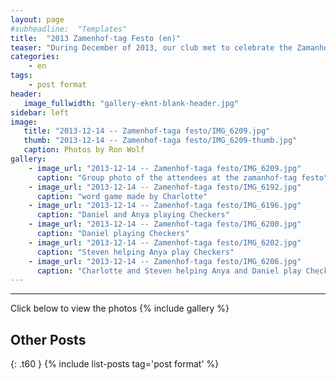 ```yaml
---
layout: page
#subheadline:  "Templates"
title:  "2013 Zamenhof-tag Festo (en)"
teaser: "During December of 2013, our club met to celebrate the Zamanhof-tag festo.  Several of us met at the home of Filipo and Elizabeto with food, cake, drink, and songs.  The time was enjoyed by all."
categories:
    - en
tags:
    - post format
header:
   image_fullwidth: "gallery-eknt-blank-header.jpg"
sidebar: left
image:
   title: "2013-12-14 -- Zamenhof-taga festo/IMG_6209.jpg"
   thumb: "2013-12-14 -- Zamenhof-taga festo/IMG_6209-thumb.jpg"
   caption: Photos by Ron Wolf
gallery:
    - image_url: "2013-12-14 -- Zamenhof-taga festo/IMG_6209.jpg"
      caption: "Group photo of the attendees at the zamanhof-tag festo"
    - image_url: "2013-12-14 -- Zamenhof-taga festo/IMG_6192.jpg"
      caption: "word game made by Charlotte"
    - image_url: "2013-12-14 -- Zamenhof-taga festo/IMG_6196.jpg"
      caption: "Daniel and Anya playing Checkers"
    - image_url: "2013-12-14 -- Zamenhof-taga festo/IMG_6200.jpg"
      caption: "Daniel playing Checkers"
    - image_url: "2013-12-14 -- Zamenhof-taga festo/IMG_6202.jpg"
      caption: "Steven helping Anya play Checkers"
    - image_url: "2013-12-14 -- Zamenhof-taga festo/IMG_6206.jpg"
      caption: "Charlotte and Steven helping Anya and Daniel play Checkers"
---
```

<!--more-->
--------------------------
Click below to view the photos
{% include gallery %}


## Other Posts
{: .t60 }
{% include list-posts tag='post format' %}
